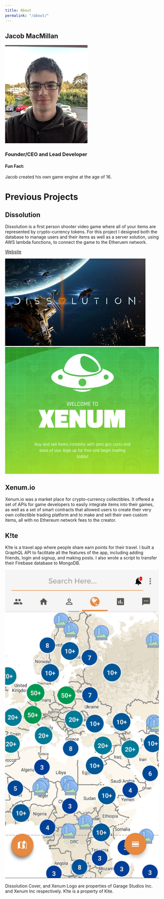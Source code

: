 ```yaml
---
title: About
permalink: "/about/"
---
```


## Jacob MacMillan

[![Photo of Jacob](/assets/images/jacobprofile.png)](https://www.linkedin.com/in/jacob-macmillan-872345162/)

### Founder/CEO and Lead Developer

#### **Fun Fact:**

Jacob created his own game engine at the age of 16.

<div class="project-group">
<h1 id="projects">Previous Projects</h1>

<div class="project">

<div class="project-elem">
<h2 id="dissolution">Dissolution</h2>

<p>Dissolution is a first person shooter video game where all of your items are represented by crypto-currency tokens. For this project I designed both the database to manage users and their items as well as a server solution, using AWS lambda functions, to connect the game to the Etheruem network.</p>

<a href="https://playdissolution.com/">Website</a>
</div>

<div class="project-elem">
<img src="/assets/images/dissolution.jpg" alt="Dissolution Cover" />
</div>

</div>

<div class="project">

<div class="project-elem">
<img src="/assets/images/xenum.jpg" alt="Xenum.io logo" />
</div>
<div class="project-elem">
<h2 id="xenumio">Xenum.io</h2>

<p>Xenum.io was a market place for crypto-currency collectibles. It offered a set of APIs for game developers to easily integrate items into their games, as well as a set of smart contracts that allowed users to create their very own collectible trading platform and to make and sell their own custom items, all with no Ethereum network fees to the creator.</p>

</div>



</div>

<div class="project">
<div class="project-elem">
<h2 id="kite">K!te</h2>

<p>K!te is a travel app where people share earn points for their travel. I built a GraphQL API to facilitate all the features of the app, including adding friends, login and signup, and making posts. I also wrote a script to transfer their Firebase database to MongoDB.</p>
</div>

<div class="project-elem">
<img src="/assets/images/kite.jpg" alt="K!te Map" />
</div>

</div>

</div>

<p class="rights-disclaimer">
Dissolution Cover, and Xenum Logo are properties of Garage Studios Inc. and Xenum Inc respectively. K!te is a property of Kite.
</p>
